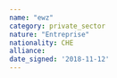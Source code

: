 ```yaml
---
name: "ewz"
category: private_sector
nature: "Entreprise"
nationality: CHE
alliance: 
date_signed: '2018-11-12'
---
```

    
